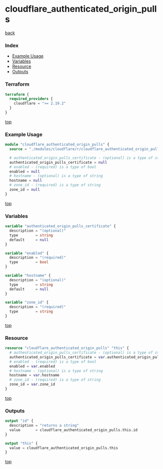 # cloudflare_authenticated_origin_pulls

[back](../cloudflare.md)

### Index

- [Example Usage](#example-usage)
- [Variables](#variables)
- [Resource](#resource)
- [Outputs](#outputs)

### Terraform

```terraform
terraform {
  required_providers {
    cloudflare = ">= 2.19.2"
  }
}
```

[top](#index)

### Example Usage

```terraform
module "cloudflare_authenticated_origin_pulls" {
  source = "./modules/cloudflare/r/cloudflare_authenticated_origin_pulls"

  # authenticated_origin_pulls_certificate - (optional) is a type of string
  authenticated_origin_pulls_certificate = null
  # enabled - (required) is a type of bool
  enabled = null
  # hostname - (optional) is a type of string
  hostname = null
  # zone_id - (required) is a type of string
  zone_id = null
}
```

[top](#index)

### Variables

```terraform
variable "authenticated_origin_pulls_certificate" {
  description = "(optional)"
  type        = string
  default     = null
}

variable "enabled" {
  description = "(required)"
  type        = bool
}

variable "hostname" {
  description = "(optional)"
  type        = string
  default     = null
}

variable "zone_id" {
  description = "(required)"
  type        = string
}
```

[top](#index)

### Resource

```terraform
resource "cloudflare_authenticated_origin_pulls" "this" {
  # authenticated_origin_pulls_certificate - (optional) is a type of string
  authenticated_origin_pulls_certificate = var.authenticated_origin_pulls_certificate
  # enabled - (required) is a type of bool
  enabled = var.enabled
  # hostname - (optional) is a type of string
  hostname = var.hostname
  # zone_id - (required) is a type of string
  zone_id = var.zone_id
}
```

[top](#index)

### Outputs

```terraform
output "id" {
  description = "returns a string"
  value       = cloudflare_authenticated_origin_pulls.this.id
}

output "this" {
  value = cloudflare_authenticated_origin_pulls.this
}
```

[top](#index)